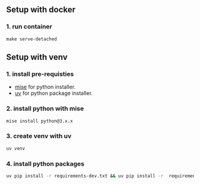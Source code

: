 ## Setup with docker

### 1. run container

```
make serve-detached
```



## Setup with venv

### 1. install pre-requisties

- [mise](https://mise.jdx.dev/lang/python.html) for python installer.
- [uv](https://astral.sh/blog/uv) for python package installer.

### 2. install python with mise

```bash
mise install python@3.x.x
```

### 3. create venv with uv

```bash
uv venv
```

### 4. install python packages

```bash
uv pip install -r requirements-dev.txt && uv pip install -r  requirements.txt
```
